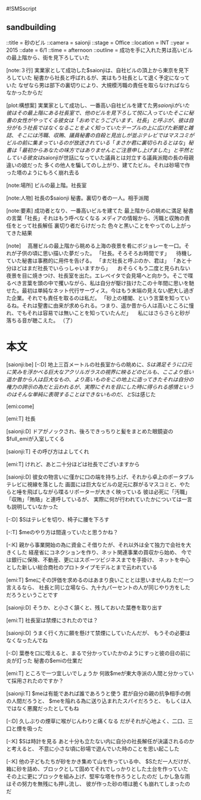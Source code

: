 #!SMSscript

## sandbuilding

::title = 砂のビル
::camera = saionji
::stage = Office
::location = INT
::year = 2015
::date = 6/1
::time = afternoon
::outline = 成功を手に入れた男は高いビルの最上階から、街を見下ろしていた

[note:３行]
実業家として成功した$saionjiは、自社ビルの頂上から東京を見下ろしていた
秘書から社長と呼ばれるが、実はもう社長として退く予定になっていた
なぜなら男は部下の裏切りにより、大規模汚職の責任を取らなければならなかったからだ

[plot:構想案]
実業家として成功し、一番高い自社ビルを建てた男$saionjiがいた
彼はその最上階にある社長室で、他のビルを見下ろして悦に入っていた
そこに秘書の女性がやってくる
彼女は「おめでとうございます、社長」と呼ぶが、彼は自分がもう社長ではなくなることをよく知っていた
テーブルの上に広げた新聞と雑誌、そこには汚職、収賄、議員秘書の自殺と見出しが並ぶ
テレビではマスコミがビルの前に集まっているのが放送されている
「まさか君に裏切られるとはな」
秘書は「最初からあなたの味方ではありませんとご注意申し上げました」と平然としている
彼女は$saionjiが世話になっていた議員とは対立する議員派閥の長の母親違いの娘だった
多くの他人を騙してのし上がり、建てたビル。それは砂場で作った塔のようにもろく崩れ去る

[note:場所]
ビルの最上階。社長室

[note:人物]
社長の$saionji
秘書。裏切り者の一人。相手派閥

[note:要素]
成功者となり、一番高いビルを建てた
最上階からの眺めに満足
秘書の言葉「社長」それはもう呼べなくなる
メディアの情報から、汚職と収賄の責任をとって社長解任
裏切り者だらけだった
色々と黒いことをやってのし上がってきた結果

[note]
　高層ビルの最上階から眺める上海の夜景を肴にボジョレーを一口。それが子供の頃に思い描いた夢だった。
「社長。そろそろお時間です」
　待機していた秘書は事務的に用件を告げる。
「まだ社長と呼ぶのか、君は」
「あと十分ほどはまだ社長でいらっしゃいますから」
　おそらくもう二度と見られない夜景を目に焼きつけ、社長室を出た。エレベイタで会見場へと向かう。そこで喋るべき言葉を頭の中で攫いながら、私は自分が駆け抜けたこの十年間に思いを馳せた。最初は単純なネット代行サーヴィス。今はもう末端の見えない肥大し過ぎた企業。それでも責任を取るのは私だ。
「砂上の楼閣、という言葉を知っているね。それは聖書に由来が求められる。つまり、遥か昔から人は高いところに憧れ、でもそれは容易では無いことを知っていたんだ」
　私にはさらさらと砂が落ちる音が聴こえた。
（了）


# 本文

[saionji:be]
[-:D]
地上三百メートルの社長室からの眺めに、$Sは満足そうに口元に笑みを浮かべる
巨大なアクリルガラスの視界に映るどのビルも、ここより低い
遥か昔から人は巨大なもの、より高いものをこの地上に造ってきた
それは自分の権力の誇示の為だと云われるが、
実際にそれを目にした時に得られる感情というのはそんな単純に表現することはできないものだ、と$Sは感じた

[emi:come]

[emi:T]
社長

[saionji:D]
ドアがノックされ、後ろできっちりと髪をまとめた眼鏡姿の$full_emiが入室してくる

[saionji:T]
その呼び方はよしてくれ

[emi:T]
けれど、あと二十分ほどは社長でございますから

[saionji:D]
彼女の物言いに僅かに口の端を持ち上げ、それから卓上のポータブルテレビに視線を落とした
画面には巨大なビルの足元に群がるマスコミと、やたらと唾を飛ばしながら喋るリポーターが大きく映っている
彼は必死に「汚職」「収賄」「賄賂」と連呼しているが、
実際に何が行われていたかについては一言も説明していなかった

[-:D]
$Sはテレビを切り、椅子に腰を下ろす

[-:T]
$meのやり方は間違っていたと思うかね？

[-:K]
親から事業開始の為に資金こそ借りたが、それ以外は全て独力で会社を大きくした
経産省にコネクションを作り、ネット関連事業の買収から始め、
今では銀行に保険、不動産、更にはスポーツビジネスまでを手掛け、
ネットを中心とした新しい総合商社のプロトタイプモデルとまで云われている

[emi:T]
$meにその評価を求めるのはあまり良いこととは思いませんね
ただ一つ言えるなら、
社長と同じ立場なら、九十九パーセントの人が同じやり方をしただろうということです

[saionji:D]
そうか、と小さく頷くと、残しておいた葉巻を取り出す

[emi:T]
社長室は禁煙にされたのでは？

[saionji:D]
うまく行く方に願を懸けて禁煙にしていたんだが、
もうその必要はなくなったんでね

[-:D]
葉巻を口に咥えると、まるで分かっていたかのようにすっと彼の目の前に炎が灯った
秘書の$emiの仕業だ

[emi:T]
ところで一つ宜しいでしょうか
何故$meが東大寺派の人間と分かっていて採用されたのですか？

[saionji:T]
$meは有能であれば誰であろうと使う
君が自分の親の抗争相手の側の人間だろうと、
$meを陥れる為に送り込まれたスパイだろうと、
もしくは人ではなく悪魔だったとしてもね

[-:D]
久しぶりの煙草に喉がじんわりと痛くなる
だがそれが心地よく、二口、三口と煙を吸った

[-:K]
$Sは時計を見る
あと十分も立たない内に自分の社長解任が決議されるのかと考えると、
不意に小さな頃に砂場で遊んでいた時のことを思い起こした

[-:K]
他の子どもたちが砂をかき集めて山を作っている中、
$Sただ一人だけが、箱に砂を詰め、ブロックとして固めてそれでしっかりとした土台を作っていた
その上に更にブロックを組み上げ、堅牢な塔を作ろうとしたのだ
しかし急な雨はその努力を無残にも押し流し、
彼が作った砂の塔は脆くも崩れてしまったのだ

